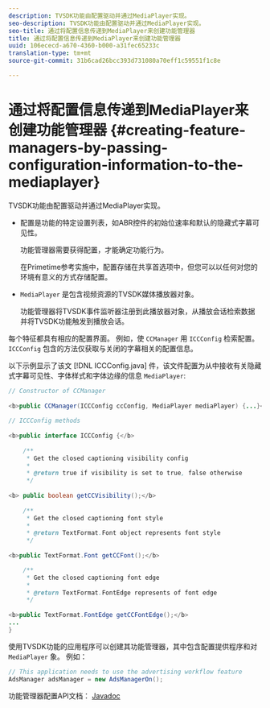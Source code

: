 ```yaml
---
description: TVSDK功能由配置驱动并通过MediaPlayer实现。
seo-description: TVSDK功能由配置驱动并通过MediaPlayer实现。
seo-title: 通过将配置信息传递到MediaPlayer来创建功能管理器
title: 通过将配置信息传递到MediaPlayer来创建功能管理器
uuid: 106ececd-a670-4360-b000-a31fec65233c
translation-type: tm+mt
source-git-commit: 31b6cad26bcc393d731080a70eff1c59551f1c8e

---
```



# 通过将配置信息传递到MediaPlayer来创建功能管理器 {#creating-feature-managers-by-passing-configuration-information-to-the-mediaplayer}

TVSDK功能由配置驱动并通过MediaPlayer实现。

* 配置是功能的特定设置列表，如ABR控件的初始位速率和默认的隐藏式字幕可见性。

   功能管理器需要获得配置，才能确定功能行为。

   在Primetime参考实施中，配置存储在共享首选项中，但您可以以任何对您的环境有意义的方式存储配置。

* `MediaPlayer` 是包含视频资源的TVSDK媒体播放器对象。

   功能管理器将TVSDK事件监听器注册到此播放器对象，从播放会话检索数据并将TVSDK功能触发到播放会话。

每个特征都具有相应的配置界面。 例如，使 `CCManager` 用 `ICCConfig` 检索配置。 `ICCConfig` 包含的方法仅获取与关闭的字幕相关的配置信息。

以下示例显示了该文 [!DNL ICCConfig.java] 件，该文件配置为从中接收有关隐藏式字幕可见性、字体样式和字体边缘的信息 `MediaPlayer`:

```java
// Constructor of CCManager 
 
<b>public CCManager(ICCConfig ccConfig, MediaPlayer mediaPlayer) {...}</b> 
  
// ICCConfig methods 
 
<b>public interface ICCConfig {</b> 
  
    /** 
     * Get the closed captioning visibility config 
     * 
     * @return true if visibility is set to true, false otherwise 
     */ 
    
<b> public boolean getCCVisibility();</b> 
  
    /** 
     * Get the closed captioning font style 
     * 
     * @return TextFormat.Font object represents font style 
     */ 
     
<b>public TextFormat.Font getCCFont();</b>

    /** 
     * Get the closed captioning font edge 
     * 
     * @return TextFormat.FontEdge represents of font edge 
     */ 
     
<b>public TextFormat.FontEdge getCCFontEdge();</b> 
... 
}
```

使用TVSDK功能的应用程序可以创建其功能管理器，其中包含配置提供程序和对 `MediaPlayer` 象。 例如：

```java
// This application needs to use the advertising workflow feature 
AdsManager adsManager = new AdsManagerOn();
```

功能管理器配置API文档： [Javadoc](https://help.adobe.com/en_US/primetime/api/reference_implementation/android/javadoc/com/adobe/primetime/reference/config/package-summary.html)
